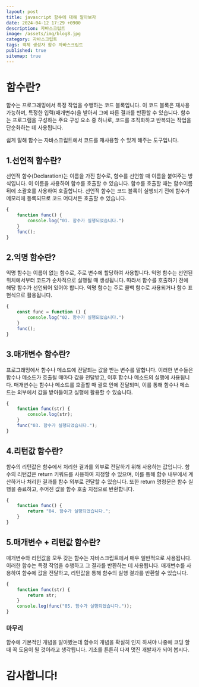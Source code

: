 ```yaml
---
layout: post
title: javascript 함수에 대해 알아보자
date: 2024-04-12 17:29 +0900
description: 자바스크립트
image: /assets/img/blog8.jpg
category: 자바스크립트
tags: 객체 생성자 함수 자바스크립트
published: true
sitemap: true
---
```


# 함수란?
함수는 프로그래밍에서 특정 작업을 수행하는 코드 블록입니다. 이 코드 블록은 재사용 가능하며, 특정한 입력(매개변수)을 받아서 그에 따른 결과를 반환할 수 있습니다. 함수는 프로그램을 구성하는 주요 구성 요소 중 하나로, 코드를 조직화하고 반복되는 작업을 단순화하는 데 사용됩니다.

쉽게 말해 함수는 자바스크립트에서 코드를 재사용할 수 있게 해주는 도구입니다. 

## 1.선언적 함수란?
선언적 함수(Declaration)는 이름을 가진 함수로, 함수를 선언할 때 이름을 붙여주는 방식입니다. 이 이름을 사용하여 함수를 호출할 수 있습니다. 함수를 호출할 때는 함수이름 뒤에 소괄호를 사용하여 호출합니다. 선언적 함수는 코드 블록이 실행되기 전에 함수가 메모리에 등록되므로 코드 어디서든 호출할 수 있습니다.
````javascript
{
    function func() {
        console.log("01. 함수가 실행되었습니다.")
    }
    func();
}
````
## 2.익명 함수란?
익명 함수는 이름이 없는 함수로, 주로 변수에 할당하여 사용합니다. 익명 함수는 선언된 위치에서부터 코드가 순차적으로 실행될 때 생성됩니다. 따라서 함수를 호출하기 전에 해당 함수가 선언되어 있어야 합니다. 익명 함수는 주로 콜백 함수로 사용되거나 함수 표현식으로 활용됩니다.
````javascript
{
    const func = function () {
        console.log("02. 함수가 실행되었습니다.")
    }
    func();
}
````
## 3.매개변수 함수란?
프로그래밍에서 함수나 메소드에 전달되는 값을 받는 변수를 말합니다. 이러한 변수들은 함수나 메소드가 호출될 때마다 값을 전달받고, 이후 함수나 메소드의 실행에 사용됩니다. 매개변수는 함수나 메소드를 호출할 때 괄호 안에 전달되며, 이를 통해 함수나 메소드는 외부에서 값을 받아들이고 실행에 활용할 수 있습니다.
````javascript
{
    function func(str) {
        console.log(str);
    }
    func("03. 함수가 실행되었습니다.");
}
````
## 4.리턴값 함수란?
함수의 리턴값은 함수에서 처리한 결과를 외부로 전달하기 위해 사용하는 값입니다. 함수의 리턴값은 return 키워드를 사용하여 지정할 수 있으며, 이를 통해 함수 내부에서 계산하거나 처리한 결과를 함수 외부로 전달할 수 있습니다. 또한 return 명령문은 함수 실행을 종료하고, 주어진 값을 함수 호출 지점으로 반환합니다.
````javascript
{
    function func() {
        return "04. 함수가 실행되었습니다.";
    }
}
````
## 5.매개변수 + 리턴값 함수란?
매개변수와 리턴값을 모두 갖는 함수는 자바스크립트에서 매우 일반적으로 사용됩니다. 이러한 함수는 특정 작업을 수행하고 그 결과를 반환하는 데 사용됩니다. 매개변수를 사용하여 함수에 값을 전달하고, 리턴값을 통해 함수의 실행 결과를 반환할 수 있습니다.
````javascript
{
    function func(str) {
        return str;
    }
    console.log(func("05. 함수가 실행되었습니다."));
}
````

### 마무리
함수에 기본적인 개념을 알아봤는데 함수의 개념을 확실히 인지 하셔야 나중에 코딩 할 때 꼭 도움이 될 것이라고 생각됩니다. 기초를 튼튼히 다져 멋진 개발자가 되어 봅시다.

# 감사합니다!
